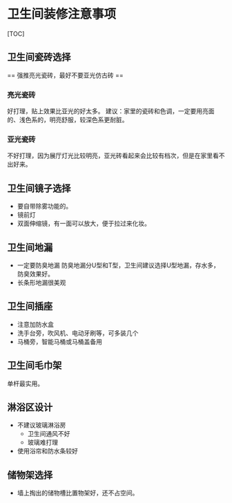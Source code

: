 # 卫生间装修注意事项

[TOC]

## 卫生间瓷砖选择
== 强推亮光瓷砖，最好不要亚光仿古砖 ==
### 亮光瓷砖
好打理，贴上效果比亚光的好太多。
建议：家里的瓷砖和色调，一定要用亮面的、浅色系的，明亮舒服，较深色系更耐脏。
### 亚光瓷砖
不好打理，因为展厅灯光比较明亮，亚光砖看起来会比较有档次，但是在家里看不出好来。
## 卫生间镜子选择
- 要自带除雾功能的。
- 镜前灯
- 双面伸缩镜，有一面可以放大，便于拉过来化妆。
## 卫生间地漏
- 一定要防臭地漏
  防臭地漏分U型和T型，卫生间建议选择U型地漏，存水多，防臭效果好。
- 长条形地漏很美观
## 卫生间插座
- 注意加防水盒
- 洗手台旁，吹风机、电动牙刷等，可多装几个
- 马桶旁，智能马桶或马桶盖备用
## 卫生间毛巾架
单杆最实用。
## 淋浴区设计
- 不建议玻璃淋浴房
  - 卫生间通风不好
  - 玻璃难打理
- 使用浴帘和防水条较好
## 储物架选择
- 墙上掏出的储物槽比置物架好，还不占空间。







































